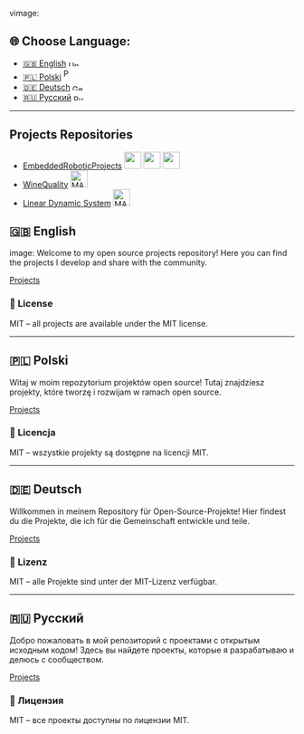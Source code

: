vimage:
## 🌐 Choose Language:
- [🇬🇧 English](#english) <img src="https://upload.wikimedia.org/wikipedia/commons/a/a4/Flag_of_the_United_Kingdom.svg" width="20" height="10" alt="United Kingdom Flag"/>
- [🇵🇱 Polski](#polski) <img src="https://upload.wikimedia.org/wikipedia/commons/1/12/Flag_of_Poland.svg" width="10" height="20" alt="Polska Flag"/>
- [🇩🇪 Deutsch](#deutsch) <img src="https://upload.wikimedia.org/wikipedia/commons/b/ba/Flag_of_Germany.svg" width="20" height="10" alt="Germany Flag"/>
- [🇷🇺 Русский](#russkiy) <img src="https://upload.wikimedia.org/wikipedia/commons/f/f3/Flag_of_Russia.svg" width="20" height="10" alt="Russia Flag"/>

---
## <a name="projects"></a> Projects Repositories
- [EmbeddedRoboticProjects](https://github.com/0ZGAnetwork/EmbeddedRoboticProjects) <img src="https://cdn.jsdelivr.net/gh/devicons/devicon/icons/c/c-original.svg" width="30" height="30"/> <img src="https://cdn.jsdelivr.net/gh/devicons/devicon/icons/cplusplus/cplusplus-original.svg" width="30" height="30"/> <img src="https://cdn.jsdelivr.net/gh/devicons/devicon/icons/raspberrypi/raspberrypi-original.svg" width="30" height="30"/>
- [WineQuality](https://github.com/0ZGAnetwork/WineQualityProject) <img src="https://upload.wikimedia.org/wikipedia/commons/2/21/Matlab_Logo.png" width="30" height="30" alt="MATLAB Logo"/>
- [Linear Dynamic System](https://github.com/0ZGAnetwork/LinearDynamicalSProject) <img src="https://upload.wikimedia.org/wikipedia/commons/2/21/Matlab_Logo.png" width="30" height="30" alt="MATLAB Logo"/>

## <a name="english"></a> 🇬🇧 English
image:
Welcome to my open source projects repository! Here you can find the projects I develop and share with the community.

[Projects](#projects)
### 🧾 License
MIT – all projects are available under the MIT license.

---

## <a name="polski"></a> 🇵🇱 Polski

Witaj w moim repozytorium projektów open source! Tutaj znajdziesz projekty, które tworzę i rozwijam w ramach open source.

[Projects](#projects)
### 🧾 Licencja

MIT – wszystkie projekty są dostępne na licencji MIT.

---

## <a name="deutsch"></a> 🇩🇪 Deutsch

Willkommen in meinem Repository für Open-Source-Projekte! Hier findest du die Projekte, die ich für die Gemeinschaft entwickle und teile.

[Projects](#projects)
### 🧾 Lizenz

MIT – alle Projekte sind unter der MIT-Lizenz verfügbar.

---

## <a name="russkiy"></a> 🇷🇺 Русский

Добро пожаловать в мой репозиторий с проектами с открытым исходным кодом! Здесь вы найдете проекты, которые я разрабатываю и делюсь с сообществом.

[Projects](#projects)
### 🧾 Лицензия

MIT – все проекты доступны по лицензии MIT.
